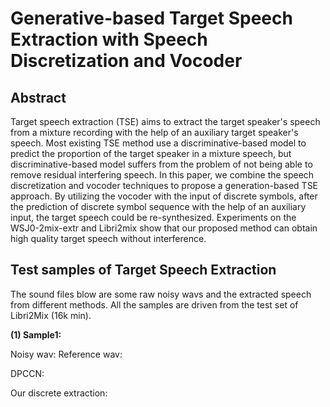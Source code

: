 # Generative-based Target Speech Extraction with Speech Discretization and Vocoder
## Abstract
Target speech extraction (TSE) aims to extract the target speaker's speech from a mixture recording with the help of an auxiliary target speaker's speech. 
Most existing TSE method use a discriminative-based model to predict the proportion of the target speaker in a mixture speech, but discriminative-based model suffers from the problem of not being able to remove residual interfering speech. 
In this paper, we combine the  speech discretization and vocoder techniques to propose a generation-based TSE approach. 
By utilizing the vocoder with the input of discrete symbols, after the prediction of discrete symbol sequence with the help of an auxiliary input, the target speech could be re-synthesized. 
Experiments on the WSJ0-2mix-extr and Libri2mix show that our proposed method can obtain high quality target speech without interference.


## Test samples of Target Speech Extraction 
The sound files blow are some raw noisy wavs and the extracted speech from different methods.
All the samples are driven from the test set of Libri2Mix (16k min).

**(1) Sample1:**

Noisy wav:
<audio src="wavs/sample1-dpccn.wav"></audio>
Reference wav:

DPCCN:

Our discrete extraction:

